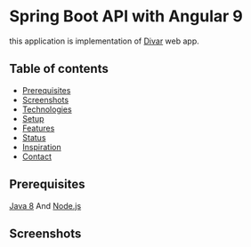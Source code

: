 # Spring Boot API with Angular 9
this application is implementation of [Divar](https://divar.ir/ "Divar's Homepage") web app.
## Table of contents
* [Prerequisites](#Prerequisites)
* [Screenshots](#screenshots)
* [Technologies](#technologies)
* [Setup](#setup)
* [Features](#features)
* [Status](#status)
* [Inspiration](#inspiration)
* [Contact](#contact)
## Prerequisites

[Java 8](https://www.oracle.com/java/technologies/javase/javase-jdk8-downloads.html "java's Homepage") And [Node.js](https://nodejs.org/en/ "nodejs's Homepage")
## Screenshots
